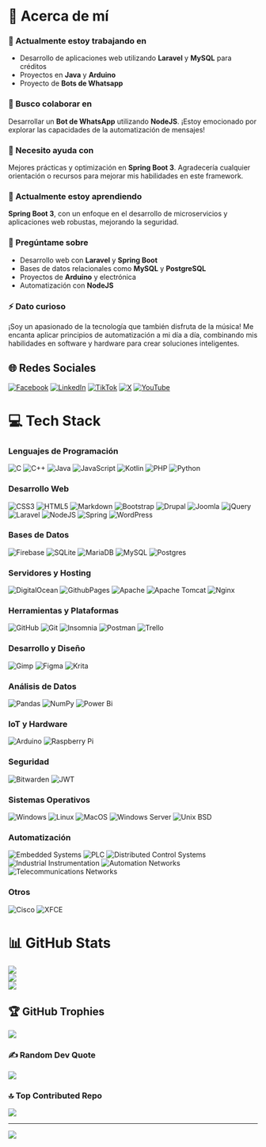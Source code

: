 # 💫 Acerca de mí

### 🔭 Actualmente estoy trabajando en
- Desarrollo de aplicaciones web utilizando **Laravel** y **MySQL** para créditos
- Proyectos en **Java** y **Arduino**
- Proyecto de **Bots de Whatsapp**

### 👯 Busco colaborar en
Desarrollar un **Bot de WhatsApp** utilizando **NodeJS**. ¡Estoy emocionado por explorar las capacidades de la automatización de mensajes!

### 🤝 Necesito ayuda con
Mejores prácticas y optimización en **Spring Boot 3**. Agradecería cualquier orientación o recursos para mejorar mis habilidades en este framework.

### 🌱 Actualmente estoy aprendiendo
**Spring Boot 3**, con un enfoque en el desarrollo de microservicios y aplicaciones web robustas, mejorando la seguridad.

### 💬 Pregúntame sobre
- Desarrollo web con **Laravel** y **Spring Boot**
- Bases de datos relacionales como **MySQL** y **PostgreSQL**
- Proyectos de **Arduino** y electrónica
- Automatización con **NodeJS**

### ⚡ Dato curioso
¡Soy un apasionado de la tecnología que también disfruta de la música! Me encanta aplicar principios de automatización a mi día a día, combinando mis habilidades en software y hardware para crear soluciones inteligentes.


## 🌐 Redes Sociales

[![Facebook](https://img.shields.io/badge/Facebook-%231877F2.svg?logo=Facebook&logoColor=white)](https://facebook.com/sanchezluys) 
[![LinkedIn](https://img.shields.io/badge/LinkedIn-%230077B5.svg?logo=linkedin&logoColor=white)](https://linkedin.com/in/sanchezluys) 
[![TikTok](https://img.shields.io/badge/TikTok-%23000000.svg?logo=TikTok&logoColor=white)](https://tiktok.com/@sanchezluys) 
[![X](https://img.shields.io/badge/X-black.svg?logo=X&logoColor=white)](https://x.com/sanchezluys) 
[![YouTube](https://img.shields.io/badge/YouTube-%23FF0000.svg?logo=YouTube&logoColor=white)](https://youtube.com/@sanchezluys)



# 💻 Tech Stack

### Lenguajes de Programación
![C](https://img.shields.io/badge/c-%2300599C.svg?style=for-the-badge&logo=c&logoColor=white) 
![C++](https://img.shields.io/badge/c++-%2300599C.svg?style=for-the-badge&logo=c%2B%2B&logoColor=white) 
![Java](https://img.shields.io/badge/java-%23ED8B00.svg?style=for-the-badge&logo=openjdk&logoColor=white) 
![JavaScript](https://img.shields.io/badge/javascript-%23323330.svg?style=for-the-badge&logo=javascript&logoColor=%23F7DF1E) 
![Kotlin](https://img.shields.io/badge/kotlin-%237F52FF.svg?style=for-the-badge&logo=kotlin&logoColor=white) 
![PHP](https://img.shields.io/badge/php-%23777BB4.svg?style=for-the-badge&logo=php&logoColor=white) 
![Python](https://img.shields.io/badge/python-3670A0?style=for-the-badge&logo=python&logoColor=ffdd54)

### Desarrollo Web
![CSS3](https://img.shields.io/badge/css3-%231572B6.svg?style=for-the-badge&logo=css3&logoColor=white) 
![HTML5](https://img.shields.io/badge/html5-%23E34F26.svg?style=for-the-badge&logo=html5&logoColor=white) 
![Markdown](https://img.shields.io/badge/markdown-%23000000.svg?style=for-the-badge&logo=markdown&logoColor=white) 
![Bootstrap](https://img.shields.io/badge/bootstrap-%238511FA.svg?style=for-the-badge&logo=bootstrap&logoColor=white) 
![Drupal](https://img.shields.io/badge/drupal-%230678BE.svg?style=for-the-badge&logo=drupal&logoColor=white) 
![Joomla](https://img.shields.io/badge/joomla-%235091CD.svg?style=for-the-badge&logo=joomla&logoColor=white) 
![jQuery](https://img.shields.io/badge/jquery-%230769AD.svg?style=for-the-badge&logo=jquery&logoColor=white) 
![Laravel](https://img.shields.io/badge/laravel-%23FF2D20.svg?style=for-the-badge&logo=laravel&logoColor=white) 
![NodeJS](https://img.shields.io/badge/node.js-6DA55F?style=for-the-badge&logo=node.js&logoColor=white) 
![Spring](https://img.shields.io/badge/spring-%236DB33F.svg?style=for-the-badge&logo=spring&logoColor=white) 
![WordPress](https://img.shields.io/badge/WordPress-%23117AC9.svg?style=for-the-badge&logo=WordPress&logoColor=white)

### Bases de Datos
![Firebase](https://img.shields.io/badge/firebase-%23039BE5.svg?style=for-the-badge&logo=firebase) 
![SQLite](https://img.shields.io/badge/sqlite-%2307405e.svg?style=for-the-badge&logo=sqlite&logoColor=white) 
![MariaDB](https://img.shields.io/badge/MariaDB-003545?style=for-the-badge&logo=mariadb&logoColor=white) 
![MySQL](https://img.shields.io/badge/mysql-4479A1.svg?style=for-the-badge&logo=mysql&logoColor=white) 
![Postgres](https://img.shields.io/badge/postgres-%23316192.svg?style=for-the-badge&logo=postgresql&logoColor=white)

### Servidores y Hosting
![DigitalOcean](https://img.shields.io/badge/DigitalOcean-%230167ff.svg?style=for-the-badge&logo=digitalOcean&logoColor=white) 
![GithubPages](https://img.shields.io/badge/github%20pages-121013?style=for-the-badge&logo=github&logoColor=white) 
![Apache](https://img.shields.io/badge/apache-%23D42029.svg?style=for-the-badge&logo=apache&logoColor=white) 
![Apache Tomcat](https://img.shields.io/badge/apache%20tomcat-%23F8DC75.svg?style=for-the-badge&logo=apache-tomcat&logoColor=black) 
![Nginx](https://img.shields.io/badge/nginx-%23009639.svg?style=for-the-badge&logo=nginx&logoColor=white)

### Herramientas y Plataformas
![GitHub](https://img.shields.io/badge/github-%23121011.svg?style=for-the-badge&logo=github&logoColor=white) 
![Git](https://img.shields.io/badge/git-%23F05033.svg?style=for-the-badge&logo=git&logoColor=white) 
![Insomnia](https://img.shields.io/badge/Insomnia-black?style=for-the-badge&logo=insomnia&logoColor=5849BE) 
![Postman](https://img.shields.io/badge/Postman-FF6C37?style=for-the-badge&logo=postman&logoColor=white) 
![Trello](https://img.shields.io/badge/Trello-%23026AA7.svg?style=for-the-badge&logo=Trello&logoColor=white)

### Desarrollo y Diseño
![Gimp](https://img.shields.io/badge/Gimp-657D8B?style=for-the-badge&logo=gimp&logoColor=FFFFFF) 
![Figma](https://img.shields.io/badge/figma-%23F24E1E.svg?style=for-the-badge&logo=figma&logoColor=white) 
![Krita](https://img.shields.io/badge/Krita-203759?style=for-the-badge&logo=krita&logoColor=EEF37B)

### Análisis de Datos
![Pandas](https://img.shields.io/badge/pandas-%23150458.svg?style=for-the-badge&logo=pandas&logoColor=white) 
![NumPy](https://img.shields.io/badge/numpy-%23013243.svg?style=for-the-badge&logo=numpy&logoColor=white) 
![Power Bi](https://img.shields.io/badge/power_bi-F2C811?style=for-the-badge&logo=powerbi&logoColor=black)

### IoT y Hardware
![Arduino](https://img.shields.io/badge/-Arduino-00979D?style=for-the-badge&logo=Arduino&logoColor=white) 
![Raspberry Pi](https://img.shields.io/badge/-RaspberryPi-C51A4A?style=for-the-badge&logo=Raspberry-Pi)

### Seguridad
![Bitwarden](https://img.shields.io/badge/bitwarden-%23175DDC.svg?style=for-the-badge&logo=bitwarden&logoColor=white) 
![JWT](https://img.shields.io/badge/JWT-black?style=for-the-badge&logo=JSON%20web%20tokens)

### Sistemas Operativos
![Windows](https://img.shields.io/badge/Windows-%230078D6.svg?style=for-the-badge&logo=windows&logoColor=white)
![Linux](https://img.shields.io/badge/Linux-FCC624?style=for-the-badge&logo=linux&logoColor=black)
![MacOS](https://img.shields.io/badge/MacOS-000000?style=for-the-badge&logo=apple&logoColor=white)
![Windows Server](https://img.shields.io/badge/Windows%20Server-0078D4?style=for-the-badge&logo=windows&logoColor=white)
![Unix BSD](https://img.shields.io/badge/Unix%20BSD-0033A0?style=for-the-badge&logo=freebsd&logoColor=white)

### Automatización
![Embedded Systems](https://img.shields.io/badge/-Sistemas%20Embebidos-00979D?style=for-the-badge&logo=arduino&logoColor=white)
![PLC](https://img.shields.io/badge/-PLC%20Control%20Systems-FFA500?style=for-the-badge&logo=siemens&logoColor=white)
![Distributed Control Systems](https://img.shields.io/badge/-Sistemas%20de%20Control%20Distribuido-007396?style=for-the-badge&logo=java&logoColor=white)
![Industrial Instrumentation](https://img.shields.io/badge/-Instrumentación%20Industrial-00A1F1?style=for-the-badge&logo=raspberrypi&logoColor=white)
![Automation Networks](https://img.shields.io/badge/-Redes%20de%20Automatización-8B0000?style=for-the-badge&logo=cisco&logoColor=white)
![Telecommunications Networks](https://img.shields.io/badge/-Redes%20de%20Telecomunicaciones-000080?style=for-the-badge&logo=verizon&logoColor=white)



### Otros
![Cisco](https://img.shields.io/badge/cisco-%23049fd9.svg?style=for-the-badge&logo=cisco&logoColor=black) 
![XFCE](https://img.shields.io/badge/XFCE-%232284F2.svg?style=for-the-badge&logo=xfce&logoColor=white)

# 📊 GitHub Stats
![](https://github-readme-stats.vercel.app/api?username=sanchezluys&theme=dark&hide_border=false&include_all_commits=true&count_private=true)<br/>
![](https://github-readme-streak-stats.herokuapp.com/?user=sanchezluys&theme=dark&hide_border=false)<br/>
![](https://github-readme-stats.vercel.app/api/top-langs/?username=sanchezluys&theme=dark&hide_border=false&include_all_commits=true&count_private=true&layout=compact)

## 🏆 GitHub Trophies
![](https://github-profile-trophy.vercel.app/?username=sanchezluys&theme=radical&no-frame=false&no-bg=true&margin-w=4)

### ✍️ Random Dev Quote
![](https://quotes-github-readme.vercel.app/api?type=horizontal&theme=radical)

### 🔝 Top Contributed Repo
![](https://github-contributor-stats.vercel.app/api?username=sanchezluys&limit=5&theme=dark&combine_all_yearly_contributions=true)

---
[![](https://visitcount.itsvg.in/api?id=sanchezluys&icon=0&color=0)](https://visitcount.itsvg.in)

<!-- Proudly created with GPRM ( https://gprm.itsvg.in ) -->
